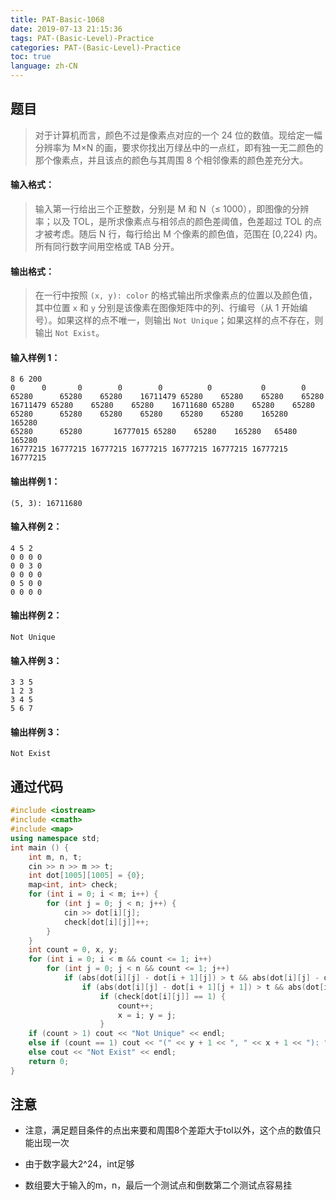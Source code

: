 ```yaml
---
title: PAT-Basic-1068
date: 2019-07-13 21:15:36
tags: PAT-(Basic-Level)-Practice
categories: PAT-(Basic-Level)-Practice
toc: true
language: zh-CN
---
```


## 题目

> 对于计算机而言，颜色不过是像素点对应的一个 24 位的数值。现给定一幅分辨率为 M×N 的画，要求你找出万绿丛中的一点红，即有独一无二颜色的那个像素点，并且该点的颜色与其周围 8 个相邻像素的颜色差充分大。

#### 输入格式：

> 输入第一行给出三个正整数，分别是 M 和 N（≤ 1000），即图像的分辨率；以及 TOL，是所求像素点与相邻点的颜色差阈值，色差超过 TOL 的点才被考虑。随后 N 行，每行给出 M 个像素的颜色值，范围在 [0,224) 内。所有同行数字间用空格或 TAB 分开。

#### 输出格式：

> 在一行中按照 `(x, y): color` 的格式输出所求像素点的位置以及颜色值，其中位置 `x` 和 `y` 分别是该像素在图像矩阵中的列、行编号（从 1 开始编号）。如果这样的点不唯一，则输出 `Not Unique`；如果这样的点不存在，则输出 `Not Exist`。

#### 输入样例 1：

```
8 6 200
0      0       0        0        0          0           0        0
65280      65280    65280    16711479 65280    65280    65280    65280
16711479 65280    65280    65280    16711680 65280    65280    65280
65280      65280    65280    65280    65280    65280    165280   165280
65280      65280       16777015 65280    65280    165280   65480    165280
16777215 16777215 16777215 16777215 16777215 16777215 16777215 16777215
```

#### 输出样例 1：

```
(5, 3): 16711680
```

#### 输入样例 2：

```
4 5 2
0 0 0 0
0 0 3 0
0 0 0 0
0 5 0 0
0 0 0 0
```

#### 输出样例 2：

```
Not Unique
```

#### 输入样例 3：

```
3 3 5
1 2 3
3 4 5
5 6 7
```

#### 输出样例 3：

```
Not Exist
```

## 通过代码
```c++
#include <iostream>
#include <cmath>
#include <map>
using namespace std;
int main () {
	int m, n, t;
	cin >> n >> m >> t;
	int dot[1005][1005] = {0};
	map<int, int> check;
	for (int i = 0; i < m; i++) {
		for (int j = 0; j < n; j++) {
			cin >> dot[i][j];
			check[dot[i][j]]++;
		}
	}
	int count = 0, x, y;
	for (int i = 0; i < m && count <= 1; i++)
		for (int j = 0; j < n && count <= 1; j++)
			if (abs(dot[i][j] - dot[i + 1][j]) > t && abs(dot[i][j] - dot[i][j + 1]) > t && abs(dot[i][j] - dot[i - 1][j]) > t && abs(dot[i][j] - dot[i][j - 1]) > t)
				if (abs(dot[i][j] - dot[i + 1][j + 1]) > t && abs(dot[i][j] - dot[i + 1][j - 1]) > t && abs(dot[i][j] - dot[i - 1][j + 1]) > t && abs(dot[i][j] - dot[i - 1][j - 1]) > t)
					if (check[dot[i][j]] == 1) {
						count++;
						x = i; y = j;
					}
	if (count > 1) cout << "Not Unique" << endl;
	else if (count == 1) cout << "(" << y + 1 << ", " << x + 1 << "): " << dot[x][y] << endl;
	else cout << "Not Exist" << endl;
	return 0;
}
```
## 注意

-   注意，满足题目条件的点出来要和周围8个差距大于tol以外，这个点的数值只能出现一次
    
-   由于数字最大2^24，int足够
    
-   数组要大于输入的m，n，最后一个测试点和倒数第二个测试点容易挂
